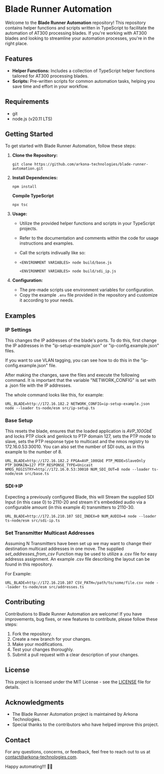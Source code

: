 # Blade Runner Automation

Welcome to the **Blade Runner Automation** repository! This repository contains helper functions and scripts written in TypeScript to facilitate the automation of AT300 processing blades. If you're working with AT300 blades and looking to streamline your automation processes, you're in the right place.

## Features

- **Helper Functions:** Includes a collection of TypeScript helper functions tailored for AT300 processing blades.
- **Scripts:** Pre-written scripts for common automation tasks, helping you save time and effort in your workflow.

## Requirements
- git
- node.js (v20.11 LTS)
## Getting Started

To get started with Blade Runner Automation, follow these steps:

1. **Clone the Repository:**

   ```
   git clone https://github.com/arkona-technologies/blade-runner-automation.git
   ```

2. **Install Dependencies:**

   ```
   npm install
   ```

   **Compile TypeScript**
   ```
   npx tsc
   ```

3. **Usage:**

   - Utilize the provided helper functions and scripts in your TypeScript projects.
   - Refer to the documentation and comments within the code for usage instructions and examples.
  
   - Call the scripts indivually like so:
   - 
     ```<ENVIRONMENT VARIABLES> node build/base.js```
     
     ```<ENVIRONMENT VARIABLES> node build/sdi_ip.js```

4. **Configuration:**
   - The pre-made scripts use environment variables for configuration.
   - Copy the example `.env` file provided in the repository and customize it according to your needs.

## Examples

### IP Settings

This changes the IP addresses of the blade's ports. 
To do this, first change the IP addresses in the "ip-setup-example.json" or "ip-config.example.json" files. 

If you want to use VLAN tagging, you can see how to do this in the "ip-config.example.json" file. 

After making the changes, save the files and execute the following command. It is important that the variable "NETWORK_CONFIG" is set with a .json file with the IP addresses. 

The whole command looks like this, for example: 

```
URL_BLADE=http://172.16.182.2 NETWORK_CONFIG=ip-setup-example.json node --loader ts-node/esm src/ip-setup.ts
```

### Base Setup

This resets the blade, ensures that the loaded application is _AVP_100GbE_ and locks PTP clock and genlock to PTP domain 127, sets the PTP mode to slave, sets the PTP response type to multicast and the nmos registry to 172.16.0.53:30010. 
You can also set the number of SDI outs, as in this example to the number of 8. 


```
URL_BLADE=http://172.16.182.2 FPGA=AVP_100GbE PTP_MODE=SlaveOnly PTP_DOMAIN=127 PTP_RESPONSE_TYPE=Unicast NMOS_REGISTRY=http://172.16.0.53:30010 NUM_SDI_OUT=8 node --loader ts-node/esm src/base.ts
```

### SDI->IP

Expecting a previously configured Blade, this will Stream the supplied SDI Input (in this case 0)
to 2110-20 and stream it's embedded audio via a configurable
amount (in this example 4) transmitters to 2110-30.

```
URL_BLADE=http://172.16.210.107 SDI_INDEX=0 NUM_AUDIO=4 node --loader ts-node/esm src/sdi-ip.ts
```

### Set Transmitter Multicast Addresses

Assuming N Transmitters have been set up we may want to change their destination multicast addresses in one move. The supplied _set_addresses_from_csv_
Function may be used to utilize a .csv file for easy addresss assignment. An example .csv file describing the layout can be found in this repository.

For Example:

```
URL_BLADE=http://172.16.210.107 CSV_PATH=/path/to/some/file.csv node --loader ts-node/esm src/addresses.ts
```

## Contributing

Contributions to Blade Runner Automation are welcome! If you have improvements, bug fixes, or new features to contribute, please follow these steps:

1. Fork the repository.
2. Create a new branch for your changes.
3. Make your modifications.
4. Test your changes thoroughly.
5. Submit a pull request with a clear description of your changes.

## License

This project is licensed under the MIT License - see the [LICENSE](LICENSE) file for details.

## Acknowledgments

- The Blade Runner Automation project is maintained by Arkona Technologies.
- Special thanks to the contributors who have helped improve this project.

## Contact

For any questions, concerns, or feedback, feel free to reach out to us at [contact@arkona-technologies.com](mailto:contact@arkona-technologies.com).

Happy automating!!! 🤖🚀
